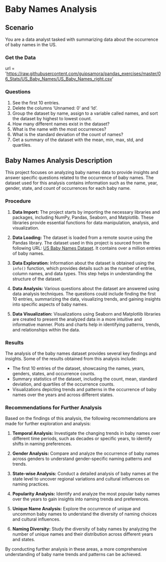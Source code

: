 # Baby Names Analysis

## Scenario
You are a data analyst tasked with summarizing data about the occurrence of baby names in the US.

### Get the Data
url = 'https://raw.githubusercontent.com/guipsamora/pandas_exercises/master/06_Stats/US_Baby_Names/US_Baby_Names_right.csv'

### Questions
1. See the first 10 entries.
2. Delete the columns ‘Unnamed: 0’ and ‘Id’.
3. Group the dataset by name, assign to a variable called names, and sort the dataset by highest to lowest count.
4. How many different names exist in the dataset?
5. What is the name with the most occurrences?
6. What is the standard deviation of the count of names?
7. Get a summary of the dataset with the mean, min, max, std, and quartiles.

## Baby Names Analysis Description

This project focuses on analyzing baby names data to provide insights and answer specific questions related to the occurrence of baby names. The dataset used for this analysis contains information such as the name, year, gender, state, and count of occurrences for each baby name.

### Procedure

1. **Data Import:** The project starts by importing the necessary libraries and packages, including NumPy, Pandas, Seaborn, and Matplotlib. These libraries provide essential functions for data manipulation, analysis, and visualization.

2. **Data Loading:** The dataset is loaded from a remote source using the Pandas library. The dataset used in this project is sourced from the following URL: [US Baby Names Dataset](https://raw.githubusercontent.com/guipsamora/pandas_exercises/master/06_Stats/US_Baby_Names/US_Baby_Names_right.csv). It contains over a million entries of baby names.

3. **Data Exploration:** Information about the dataset is obtained using the `info()` function, which provides details such as the number of entries, column names, and data types. This step helps in understanding the structure of the dataset.

4. **Data Analysis:** Various questions about the dataset are answered using data analysis techniques. The questions could include finding the first 10 entries, summarizing the data, visualizing trends, and gaining insights into specific aspects of baby names.

5. **Data Visualization:** Visualizations using Seaborn and Matplotlib libraries are created to present the analyzed data in a more intuitive and informative manner. Plots and charts help in identifying patterns, trends, and relationships within the data.

### Results

The analysis of the baby names dataset provides several key findings and insights. Some of the results obtained from this analysis include:

- The first 10 entries of the dataset, showcasing the names, years, genders, states, and occurrence counts.
- Summary statistics of the dataset, including the count, mean, standard deviation, and quartiles of the occurrence counts.
- Visualizations depicting trends and patterns in the occurrence of baby names over the years and across different states.

### Recommendations for Further Analysis

Based on the findings of this analysis, the following recommendations are made for further exploration and analysis:

1. **Temporal Analysis:** Investigate the changing trends in baby names over different time periods, such as decades or specific years, to identify shifts in naming preferences.

2. **Gender Analysis:** Compare and analyze the occurrence of baby names across genders to understand gender-specific naming patterns and trends.

3. **State-wise Analysis:** Conduct a detailed analysis of baby names at the state level to uncover regional variations and cultural influences on naming practices.

4. **Popularity Analysis:** Identify and analyze the most popular baby names over the years to gain insights into naming trends and preferences.

5. **Unique Name Analysis:** Explore the occurrence of unique and uncommon baby names to understand the diversity of naming choices and cultural influences.

6. **Naming Diversity:** Study the diversity of baby names by analyzing the number of unique names and their distribution across different years and states.

By conducting further analysis in these areas, a more comprehensive understanding of baby name trends and patterns can be achieved.
